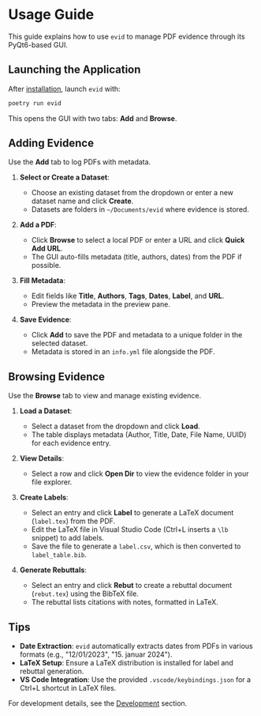 # Usage Guide

This guide explains how to use `evid` to manage PDF evidence through its PyQt6-based GUI.

## Launching the Application

After [installation](installation.md), launch `evid` with:

```bash
poetry run evid
```

This opens the GUI with two tabs: **Add** and **Browse**.

## Adding Evidence

Use the **Add** tab to log PDFs with metadata.

1. **Select or Create a Dataset**:
   - Choose an existing dataset from the dropdown or enter a new dataset name and click **Create**.
   - Datasets are folders in `~/Documents/evid` where evidence is stored.

2. **Add a PDF**:
   - Click **Browse** to select a local PDF or enter a URL and click **Quick Add URL**.
   - The GUI auto-fills metadata (title, authors, dates) from the PDF if possible.

3. **Fill Metadata**:
   - Edit fields like **Title**, **Authors**, **Tags**, **Dates**, **Label**, and **URL**.
   - Preview the metadata in the preview pane.

4. **Save Evidence**:
   - Click **Add** to save the PDF and metadata to a unique folder in the selected dataset.
   - Metadata is stored in an `info.yml` file alongside the PDF.

## Browsing Evidence

Use the **Browse** tab to view and manage existing evidence.

1. **Load a Dataset**:
   - Select a dataset from the dropdown and click **Load**.
   - The table displays metadata (Author, Title, Date, File Name, UUID) for each evidence entry.

2. **View Details**:
   - Select a row and click **Open Dir** to view the evidence folder in your file explorer.

3. **Create Labels**:
   - Select an entry and click **Label** to generate a LaTeX document (`label.tex`) from the PDF.
   - Edit the LaTeX file in Visual Studio Code (Ctrl+L inserts a `\lb` snippet) to add labels.
   - Save the file to generate a `label.csv`, which is then converted to `label_table.bib`.

4. **Generate Rebuttals**:
   - Select an entry and click **Rebut** to create a rebuttal document (`rebut.tex`) using the BibTeX file.
   - The rebuttal lists citations with notes, formatted in LaTeX.

## Tips

- **Date Extraction**: `evid` automatically extracts dates from PDFs in various formats (e.g., "12/01/2023", "15. januar 2024").
- **LaTeX Setup**: Ensure a LaTeX distribution is installed for label and rebuttal generation.
- **VS Code Integration**: Use the provided `.vscode/keybindings.json` for a Ctrl+L shortcut in LaTeX files.

For development details, see the [Development](development.md) section.

